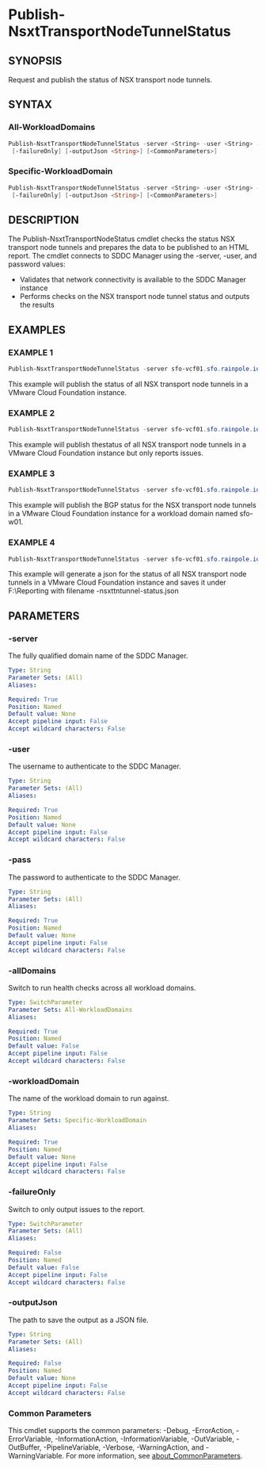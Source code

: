 # Publish-NsxtTransportNodeTunnelStatus

## SYNOPSIS

Request and publish the status of NSX transport node tunnels.

## SYNTAX

### All-WorkloadDomains

```powershell
Publish-NsxtTransportNodeTunnelStatus -server <String> -user <String> -pass <String> [-allDomains]
 [-failureOnly] [-outputJson <String>] [<CommonParameters>]
```

### Specific-WorkloadDomain

```powershell
Publish-NsxtTransportNodeTunnelStatus -server <String> -user <String> -pass <String> -workloadDomain <String>
 [-failureOnly] [-outputJson <String>] [<CommonParameters>]
```

## DESCRIPTION

The Publish-NsxtTransportNodeStatus cmdlet checks the status NSX transport node tunnels and prepares the data
to be published to an HTML report.
The cmdlet connects to SDDC Manager using the -server, -user, and password
values:

- Validates that network connectivity is available to the SDDC Manager instance
- Performs checks on the NSX transport node tunnel status and outputs the results

## EXAMPLES

### EXAMPLE 1

```powershell
Publish-NsxtTransportNodeTunnelStatus -server sfo-vcf01.sfo.rainpole.io -user admin@local -pass VMw@re1!VMw@re1! -allDomains
```

This example will publish the status of all NSX transport node tunnels in a VMware Cloud Foundation instance.

### EXAMPLE 2

```powershell
Publish-NsxtTransportNodeTunnelStatus -server sfo-vcf01.sfo.rainpole.io -user admin@local -pass VMw@re1!VMw@re1! -allDomains -failureOnly
```

This example will publish thestatus of all NSX transport node tunnels in a VMware Cloud Foundation instance but only reports issues.

### EXAMPLE 3

```powershell
Publish-NsxtTransportNodeTunnelStatus -server sfo-vcf01.sfo.rainpole.io -user admin@local -pass VMw@re1!VMw@re1! -workloadDomain sfo-w01
```

This example will publish the BGP status for the NSX transport node tunnels in a VMware Cloud Foundation instance for a workload domain named sfo-w01.

### EXAMPLE 4

```powershell
Publish-NsxtTransportNodeTunnelStatus -server sfo-vcf01.sfo.rainpole.io -user admin@local -pass VMw@re1!VMw@re1! -allDomains -outputJson F:\Reporting
```

This example will generate a json for the status of all NSX transport node tunnels in a VMware Cloud Foundation instance
and saves it under F:\Reporting with filename <timestamp>-nsxttntunnel-status.json

## PARAMETERS

### -server

The fully qualified domain name of the SDDC Manager.

```yaml
Type: String
Parameter Sets: (All)
Aliases:

Required: True
Position: Named
Default value: None
Accept pipeline input: False
Accept wildcard characters: False
```

### -user

The username to authenticate to the SDDC Manager.

```yaml
Type: String
Parameter Sets: (All)
Aliases:

Required: True
Position: Named
Default value: None
Accept pipeline input: False
Accept wildcard characters: False
```

### -pass

The password to authenticate to the SDDC Manager.

```yaml
Type: String
Parameter Sets: (All)
Aliases:

Required: True
Position: Named
Default value: None
Accept pipeline input: False
Accept wildcard characters: False
```

### -allDomains

Switch to run health checks across all workload domains.

```yaml
Type: SwitchParameter
Parameter Sets: All-WorkloadDomains
Aliases:

Required: True
Position: Named
Default value: False
Accept pipeline input: False
Accept wildcard characters: False
```

### -workloadDomain

The name of the workload domain to run against.

```yaml
Type: String
Parameter Sets: Specific-WorkloadDomain
Aliases:

Required: True
Position: Named
Default value: None
Accept pipeline input: False
Accept wildcard characters: False
```

### -failureOnly

Switch to only output issues to the report.

```yaml
Type: SwitchParameter
Parameter Sets: (All)
Aliases:

Required: False
Position: Named
Default value: False
Accept pipeline input: False
Accept wildcard characters: False
```

### -outputJson

The path to save the output as a JSON file.

```yaml
Type: String
Parameter Sets: (All)
Aliases:

Required: False
Position: Named
Default value: None
Accept pipeline input: False
Accept wildcard characters: False
```

### Common Parameters

This cmdlet supports the common parameters: -Debug, -ErrorAction, -ErrorVariable, -InformationAction, -InformationVariable, -OutVariable, -OutBuffer, -PipelineVariable, -Verbose, -WarningAction, and -WarningVariable. For more information, see [about_CommonParameters](http://go.microsoft.com/fwlink/?LinkID=113216).
